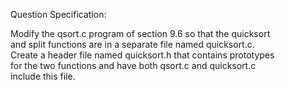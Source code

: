 Question Specification:  
  
Modify the qsort.c program of section 9.6 so that the quicksort  
and split functions are in a separate file named quicksort.c.  
Create a header file named quicksort.h that contains prototypes  
for the two functions and have both qsort.c and quicksort.c  
include this file.